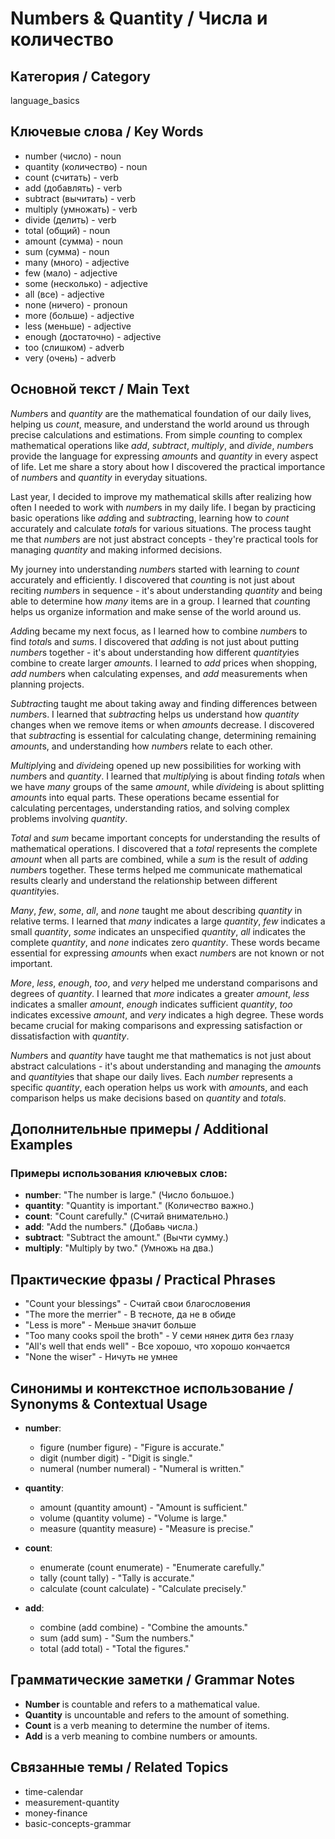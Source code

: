 # Numbers & Quantity / Числа и количество

## Категория / Category
language_basics

## Ключевые слова / Key Words
- number (число) - noun
- quantity (количество) - noun
- count (считать) - verb
- add (добавлять) - verb
- subtract (вычитать) - verb
- multiply (умножать) - verb
- divide (делить) - verb
- total (общий) - noun
- amount (сумма) - noun
- sum (сумма) - noun
- many (много) - adjective
- few (мало) - adjective
- some (несколько) - adjective
- all (все) - adjective
- none (ничего) - pronoun
- more (больше) - adjective
- less (меньше) - adjective
- enough (достаточно) - adjective
- too (слишком) - adverb
- very (очень) - adverb

## Основной текст / Main Text

*Number*s and *quantity* are the mathematical foundation of our daily lives, helping us *count*, measure, and understand the world around us through precise calculations and estimations. From simple *count*ing to complex mathematical operations like *add*, *subtract*, *multiply*, and *divide*, *number*s provide the language for expressing *amount*s and *quantity* in every aspect of life. Let me share a story about how I discovered the practical importance of *number*s and *quantity* in everyday situations.

Last year, I decided to improve my mathematical skills after realizing how often I needed to work with *number*s in my daily life. I began by practicing basic operations like *add*ing and *subtract*ing, learning how to *count* accurately and calculate *total*s for various situations. The process taught me that *number*s are not just abstract concepts - they're practical tools for managing *quantity* and making informed decisions.

My journey into understanding *number*s started with learning to *count* accurately and efficiently. I discovered that *count*ing is not just about reciting *number*s in sequence - it's about understanding *quantity* and being able to determine how *many* items are in a group. I learned that *count*ing helps us organize information and make sense of the world around us.

*Add*ing became my next focus, as I learned how to combine *number*s to find *total*s and *sum*s. I discovered that *add*ing is not just about putting *number*s together - it's about understanding how different *quantity*ies combine to create larger *amount*s. I learned to *add* prices when shopping, *add* *number*s when calculating expenses, and *add* measurements when planning projects.

*Subtract*ing taught me about taking away and finding differences between *number*s. I learned that *subtract*ing helps us understand how *quantity* changes when we remove items or when *amount*s decrease. I discovered that *subtract*ing is essential for calculating change, determining remaining *amount*s, and understanding how *number*s relate to each other.

*Multiply*ing and *divide*ing opened up new possibilities for working with *number*s and *quantity*. I learned that *multiply*ing is about finding *total*s when we have *many* groups of the same *amount*, while *divide*ing is about splitting *amount*s into equal parts. These operations became essential for calculating percentages, understanding ratios, and solving complex problems involving *quantity*.

*Total* and *sum* became important concepts for understanding the results of mathematical operations. I discovered that a *total* represents the complete *amount* when all parts are combined, while a *sum* is the result of *add*ing *number*s together. These terms helped me communicate mathematical results clearly and understand the relationship between different *quantity*ies.

*Many*, *few*, *some*, *all*, and *none* taught me about describing *quantity* in relative terms. I learned that *many* indicates a large *quantity*, *few* indicates a small *quantity*, *some* indicates an unspecified *quantity*, *all* indicates the complete *quantity*, and *none* indicates zero *quantity*. These words became essential for expressing *amount*s when exact *number*s are not known or not important.

*More*, *less*, *enough*, *too*, and *very* helped me understand comparisons and degrees of *quantity*. I learned that *more* indicates a greater *amount*, *less* indicates a smaller *amount*, *enough* indicates sufficient *quantity*, *too* indicates excessive *amount*, and *very* indicates a high degree. These words became crucial for making comparisons and expressing satisfaction or dissatisfaction with *quantity*.

*Number*s and *quantity* have taught me that mathematics is not just about abstract calculations - it's about understanding and managing the *amount*s and *quantity*ies that shape our daily lives. Each *number* represents a specific *quantity*, each operation helps us work with *amount*s, and each comparison helps us make decisions based on *quantity* and *total*s.

## Дополнительные примеры / Additional Examples

### Примеры использования ключевых слов:
- **number**: "The number is large." (Число большое.)
- **quantity**: "Quantity is important." (Количество важно.)
- **count**: "Count carefully." (Считай внимательно.)
- **add**: "Add the numbers." (Добавь числа.)
- **subtract**: "Subtract the amount." (Вычти сумму.)
- **multiply**: "Multiply by two." (Умножь на два.)

## Практические фразы / Practical Phrases

- "Count your blessings" - Считай свои благословения
- "The more the merrier" - В тесноте, да не в обиде
- "Less is more" - Меньше значит больше
- "Too many cooks spoil the broth" - У семи нянек дитя без глазу
- "All's well that ends well" - Все хорошо, что хорошо кончается
- "None the wiser" - Ничуть не умнее

## Синонимы и контекстное использование / Synonyms & Contextual Usage

- **number**: 
  - figure (number figure) - "Figure is accurate."
  - digit (number digit) - "Digit is single."
  - numeral (number numeral) - "Numeral is written."

- **quantity**: 
  - amount (quantity amount) - "Amount is sufficient."
  - volume (quantity volume) - "Volume is large."
  - measure (quantity measure) - "Measure is precise."

- **count**: 
  - enumerate (count enumerate) - "Enumerate carefully."
  - tally (count tally) - "Tally is accurate."
  - calculate (count calculate) - "Calculate precisely."

- **add**: 
  - combine (add combine) - "Combine the amounts."
  - sum (add sum) - "Sum the numbers."
  - total (add total) - "Total the figures."

## Грамматические заметки / Grammar Notes

- **Number** is countable and refers to a mathematical value.
- **Quantity** is uncountable and refers to the amount of something.
- **Count** is a verb meaning to determine the number of items.
- **Add** is a verb meaning to combine numbers or amounts.

## Связанные темы / Related Topics

- time-calendar
- measurement-quantity
- money-finance
- basic-concepts-grammar